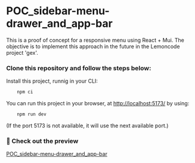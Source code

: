 # POC_sidebar-menu-drawer_and_app-bar
This is a proof of concept for a responsive menu using React + Mui. The objective is to implement this approach in the future in the Lemoncode project 'gex'.

### Clone this repository and follow the steps below:
Install this project, runnig in your CLI:
```bash
    npm ci
```

You can run this project in your browser, at [http://localhost:5173/](http://localhost:5173/) by using:
```bash
    npm run dev
```
(If the port 5173 is not available, it will use the next available port.)

### 🔎 Check out the preview
[POC_sidebar-menu-drawer_and_app-bar](https://alber-writer.github.io/POC_sidebar-menu-drawer_and_app-bar/index.html)